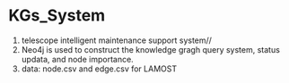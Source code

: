 # KGs_System
1. telescope intelligent maintenance support system//
2. Neo4j is used to construct the knowledge gragh query system, status updata, and node importance.  
3. data: node.csv and edge.csv for LAMOST 
